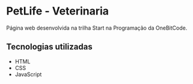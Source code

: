 # PetLife - Veterinaria

Página web desenvolvida na trilha Start na Programação da OneBitCode.

## Tecnologias utilizadas

- HTML
- CSS
- JavaScript
